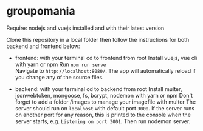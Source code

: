 # groupomania

Require:
nodejs and vuejs installed and with their latest version

Clone this repository in a local folder then follow the instructions for both backend and frontend below:

- frontend:
with your terminal cd to frontend from root
Install vuejs, vue cli with yarn or npm
Run `npm run serve`  
Navigate to `http://localhost:8080/`. 
The app will automatically reload if you change any of the source files.

- backend:
with your terminal cd to backend from root
Install multer, jsonwebtoken, mongoose, fs, bcrypt, nodemon with yarn or npm
Don't forget to add a folder /images to manage your imagefile with multer
The server should run on `localhost` with default port `3000`. If the
server runs on another port for any reason, this is printed to the
console when the server starts, e.g. `Listening on port 3001`.
Then run nodemon server.
